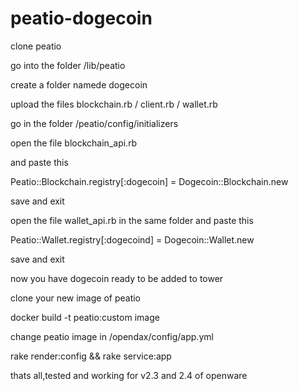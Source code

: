 # peatio-dogecoin
clone peatio

go into the folder /lib/peatio

create a folder namede dogecoin

upload the files blockchain.rb / client.rb / wallet.rb

go in the folder /peatio/config/initializers

open the file blockchain_api.rb

and paste this      

Peatio::Blockchain.registry[:dogecoin] = Dogecoin::Blockchain.new

save and exit

open the file wallet_api.rb in the same folder and paste this

Peatio::Wallet.registry[:dogecoind] = Dogecoin::Wallet.new

save and exit

now you have dogecoin ready to be added to tower

clone your new image of peatio

docker build -t peatio:custom image

change peatio image in /opendax/config/app.yml

rake render:config && rake service:app


thats all,tested and working for v2.3 and 2.4 of openware
